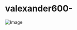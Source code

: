 # valexander600-
 ![Image](https://github.com/user-attachments/assets/b1ea01c9-7c2f-4ef7-8699-3c72bfbf87c3)

